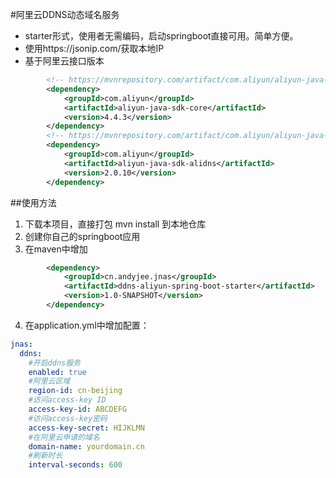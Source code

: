 #阿里云DDNS动态域名服务

- starter形式，使用者无需编码，启动springboot直接可用。简单方便。
- 使用https://jsonip.com/获取本地IP
- 基于阿里云接口版本
```xml
        <!-- https://mvnrepository.com/artifact/com.aliyun/aliyun-java-sdk-core -->
        <dependency>
            <groupId>com.aliyun</groupId>
            <artifactId>aliyun-java-sdk-core</artifactId>
            <version>4.4.3</version>
        </dependency>
        <!-- https://mvnrepository.com/artifact/com.aliyun/aliyun-java-sdk-alidns -->
        <dependency>
            <groupId>com.aliyun</groupId>
            <artifactId>aliyun-java-sdk-alidns</artifactId>
            <version>2.0.10</version>
        </dependency>
```

##使用方法
1. 下载本项目，直接打包 mvn install 到本地仓库
2. 创建你自己的springboot应用
3. 在maven中增加
```xml
        <dependency>
            <groupId>cn.andyjee.jnas</groupId>
            <artifactId>ddns-aliyun-spring-boot-starter</artifactId>
            <version>1.0-SNAPSHOT</version>
        </dependency>
```
4. 在application.yml中增加配置：
```yaml
jnas:
  ddns:
    #开启ddns服务
    enabled: true
    #阿里云区域
    region-id: cn-beijing
    #访问access-key ID
    access-key-id: ABCDEFG
    #访问access-key密码
    access-key-secret: HIJKLMN
    #在阿里云申请的域名
    domain-name: yourdomain.cn
    #刷新时长
    interval-seconds: 600
```